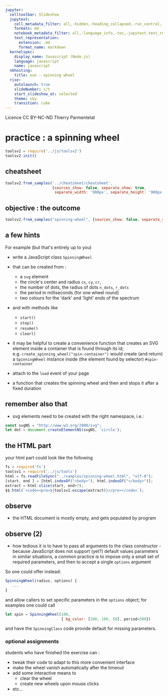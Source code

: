 ```yaml
---
jupyter:
  celltoolbar: Slideshow
  jupytext:
    cell_metadata_filter: all,-hidden,-heading_collapsed,-run_control,-trusted
    formats: md
    notebook_metadata_filter: all,-language_info,-toc,-jupytext.text_representation.jupytext_version,-jupytext.text_representation.format_version
    text_representation:
      extension: .md
      format_name: markdown
  kernelspec:
    display_name: Javascript (Node.js)
    language: javascript
    name: javascript
  nbhosting:
    title: exo - spinning wheel
  rise:
    autolaunch: true
    slideNumber: c/t
    start_slideshow_at: selected
    theme: sky
    transition: cube
---
```


<!-- #region slideshow={"slide_type": ""} -->
<div class="licence">
<span>Licence CC BY-NC-ND</span>
<span>Thierry Parmentelat</span>
</div>
<!-- #endregion -->

<!-- #region slideshow={"slide_type": ""} -->
# practice : a spinning wheel
<!-- #endregion -->

```javascript
toolsv2 = require('../js/toolsv2')
toolsv2.init()
```

<!-- #region slideshow={"slide_type": ""} -->
## cheatsheet
<!-- #endregion -->

```javascript hide_input=true
toolsv2.from_samples('../cheatsheet/cheatsheet', 
                     {sources_show: false, separate_show: true,
                      separate_width: '900px', separate_height: '900px'})
```

<!-- #region slideshow={"slide_type": ""} -->
## objective : the outcome
<!-- #endregion -->

```javascript hide_input=true
toolsv2.from_samples("spinning-wheel", {sources_show: false, separate_show: true})
```

<!-- #region slideshow={"slide_type": "slide"} -->
## a few hints
<!-- #endregion -->

For example (but that's entirely up to you)

* write a JavaScript class `SpinningWheel` 
* that can be created from :
  * a `svg` element
  * the circle's center and radius `cx`, `cy`, `cr`,
  * the number of dots, the radius of dots `n_dots`, `r_dots`
  * the period in milliseconds (for one wheel round)
  * two colours for the 'dark' and 'light' ends of the spectrum
* and with methods like
  * `start()`
  * `stop()`
  * `resume()`
  * `clear()` 
  
* it may be helpful to create a convenience function that creates an SVG element inside a container that is found through its id;  
  e.g. `create_spinning_wheel("spin-container")` would create (and return) a `SpinningWheel` instance inside (the element found by selector) `#spin-container`


* attach to the `load` event of your page
* a function that creates the spinning wheel
  and then and stops it after a fixed duration

<!-- #region slideshow={"slide_type": ""} -->
## remember also that
<!-- #endregion -->

<!-- #region -->
* svg elements need to be created with the right namespace, i.e.:

```javascript
const svgNS = "http://www.w3.org/2000/svg";
let dot = document.createElementNS(svgNS, 'circle');
```

<!-- #endregion -->

<!-- #region slideshow={"slide_type": ""} -->
## the  HTML part
<!-- #endregion -->

your html part could look like the following  

```javascript hide_input=true
fs = require('fs')
toolsv1 = require('../js/tools')
html = fs.readFileSync("../samples/spinning-wheel.html", "utf-8");
[start, end ] = [html.indexOf("<body>"), html.indexOf("</body>")];
extract = html.slice(start, end+7);
$$.html(`<code><pre>${toolsv1.escape(extract)}</pre></code>`);
```

<!-- #region slideshow={"slide_type": ""} -->
## observe

* the HTML document is mostly empty, and gets populated by program

<!-- #endregion -->

<!-- #region slideshow={"slide_type": ""} -->
## observe (2)

* how tedious it is to have to pass all arguments to the class constructor - because JavaScript does not support (yet?) default values parameters  
  in similar situations, a common practice is to impose only a small set of required parameters, and then to accept a single `options` argument
  
So one could offer instead:

```javascript
SpinningWheel(radius, options) {
   ...
}
```

and allow callers to set specific parameters in the `options` object; for examples one could call

```javascript
let spin = SpinningWheel(100, 
                         { bg_color: [200, 100, 50], period=500})
```
and have the `SpinningClass` code provide default for missing parameters.
<!-- #endregion -->

### optional assignments


students who have finished the exercise can :

* tweak their code to adapt to this more convenient interface
* make the wheel vanish automatically after the timeout
* add some interactive means to
  * clear the wheel
  * create new wheels upon mouse clicks
* etc…
